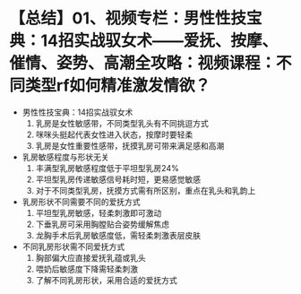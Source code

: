 # 【总结】01、视频专栏：男性性技宝典：14招实战驭女术——爱抚、按摩、催情、姿势、高潮全攻略：视频课程：不同类型rf如何精准激发情欲？

-   男性性技宝典：14招实战驭女术
    1.  乳房是女性敏感带，不同类型乳头有不同挑逗方式
    2.  咪咪头挺起代表女性进入状态，按摩时要轻柔
    3.  乳房是女性重要性感带，抚摸乳房可带来满足感和高潮
-   乳房敏感程度与形状无关
    1.  丰满型乳房敏感程度低于平坦型乳房24%
    2.  平坦型乳房传递敏感信号耗时短，更易感觉敏感
    3.  对于不同类型乳房，抚摸方式需有所区别，重点在乳头和乳韵上
-   乳房形状不同需要不同的爱抚方式
    1.  平坦型乳房敏感，轻柔刺激即可激动
    2.  下垂乳房可采用胸膛贴合姿势缓解焦虑
    3.  龙胸手术后乳房敏感度低，需轻柔刺激表层皮肤
-   不同乳房形状需不同爱抚方式
    1.  胸部偏大应直接爱抚乳蕴或乳头
    2.  喂奶后敏感度下降需轻柔刺激
    3.  了解不同乳房形状，采用合适的爱抚方式